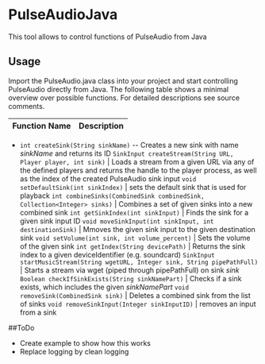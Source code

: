 # PulseAudioJava
This tool allows to control functions of PulseAudio from Java

## Usage
Import the PulseAudio.java class into your project and start controlling PulseAudio directly from Java. The following table shows a minimal overview over possible functions. For detailed descriptions see source comments.

Function Name  | Description
------------- | -------------
- ```int createSink(String sinkName)``` 
-- Creates a new sink with name *sinkName* and returns its ID
```SinkInput createStream(String URL, Player player, int sink)``` | Loads a stream from a given URL via any of the defined players and returns the handle to the player process, as well as the index of the created PulseAudio sink input
```void setDefaultSink(int sinkIndex)``` | sets the default sink that is used for playback
```int combineSinks(CombinedSink combinedSink, Collection<Integer> sinks)``` | Combines a set of given sinks into a new combined sink
```int getSinkIndex(int sinkInput)``` | Finds the sink for a given sink input ID
```void moveSinkInput(int sinkInput, int destinationSink)``` | Mmoves the given sink input to the given destination sink
```void setVolume(int sink, int volume_percent)``` | Sets the volume of the given sink
```int getIndex(String devicePath)``` | Returns the sink index to a given deviceIdentifier (e.g. soundcard)
```SinkInput startMusicStream(String wgetURL, Integer sink, String pipePathFull)``` | Starts a stream via wget (piped through pipePathFull) on sink *sink*
```Boolean checkIfSinkExists(String sinkNamePart)``` | Checks if a sink exists, which includes the given *sinkNamePart*
```void removeSink(CombinedSink sink)``` | Deletes a combined sink from the list of sinks
```void removeSinkInput(Integer sinkInputID)``` | removes an input from a sink

##ToDo
- Create example to show how this works
- Replace logging by clean logging